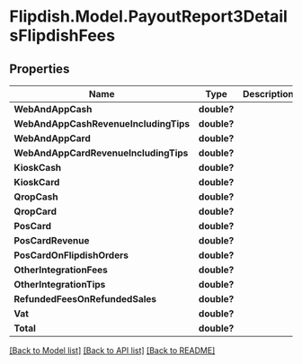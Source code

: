 # Flipdish.Model.PayoutReport3DetailsFlipdishFees
## Properties

Name | Type | Description | Notes
------------ | ------------- | ------------- | -------------
**WebAndAppCash** | **double?** |  | [optional] 
**WebAndAppCashRevenueIncludingTips** | **double?** |  | [optional] 
**WebAndAppCard** | **double?** |  | [optional] 
**WebAndAppCardRevenueIncludingTips** | **double?** |  | [optional] 
**KioskCash** | **double?** |  | [optional] 
**KioskCard** | **double?** |  | [optional] 
**QropCash** | **double?** |  | [optional] 
**QropCard** | **double?** |  | [optional] 
**PosCard** | **double?** |  | [optional] 
**PosCardRevenue** | **double?** |  | [optional] 
**PosCardOnFlipdishOrders** | **double?** |  | [optional] 
**OtherIntegrationFees** | **double?** |  | [optional] 
**OtherIntegrationTips** | **double?** |  | [optional] 
**RefundedFeesOnRefundedSales** | **double?** |  | [optional] 
**Vat** | **double?** |  | [optional] 
**Total** | **double?** |  | [optional] 

[[Back to Model list]](../README.md#documentation-for-models) [[Back to API list]](../README.md#documentation-for-api-endpoints) [[Back to README]](../README.md)

